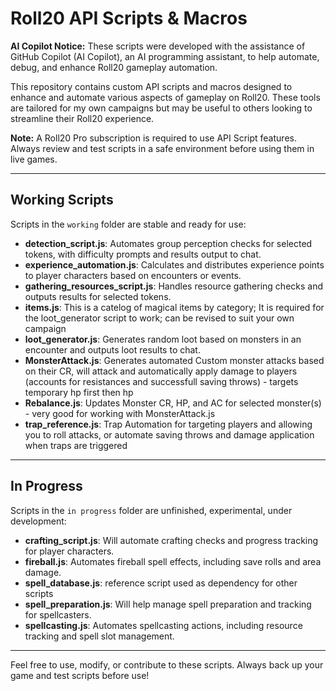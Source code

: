 
# Roll20 API Scripts & Macros

**AI Copilot Notice:**
These scripts were developed with the assistance of GitHub Copilot (AI Copilot), an AI programming assistant, to help automate, debug, and enhance Roll20 gameplay automation.

This repository contains custom API scripts and macros designed to enhance and automate various aspects of gameplay on Roll20. These tools are tailored for my own campaigns but may be useful to others looking to streamline their Roll20 experience.

**Note:** A Roll20 Pro subscription is required to use API Script features. Always review and test scripts in a safe environment before using them in live games.

---

## Working Scripts

Scripts in the `working` folder are stable and ready for use:

- **detection_script.js**: Automates group perception checks for selected tokens, with difficulty prompts and results output to chat.
- **experience_automation.js**: Calculates and distributes experience points to player characters based on encounters or events.
- **gathering_resources_script.js**: Handles resource gathering checks and outputs results for selected tokens.
- **items.js**: This is a catelog of magical items by category; It is required for the loot_generator script to work; can be revised to suit your own campaign
- **loot_generator.js**: Generates random loot based on monsters in an encounter and outputs loot results to chat.
- **MonsterAttack.js**: Generates automated Custom monster attacks based on their CR, will attack and automatically apply damage to players (accounts for resistances and successfull saving throws) - targets temporary hp first then hp
- **Rebalance.js**: Updates Monster CR, HP, and AC for selected monster(s) - very good for working with MonsterAttack.js
- **trap_reference.js**: Trap Automation for targeting players and allowing you to roll attacks, or automate saving throws and damage application when traps are triggered

---

## In Progress

Scripts in the `in progress` folder are unfinished, experimental, under development:

- **crafting_script.js**: Will automate crafting checks and progress tracking for player characters.
- **fireball.js**: Automates fireball spell effects, including save rolls and area damage.
- **spell_database.js**: reference script used as dependency for other scripts
- **spell_preparation.js**: Will help manage spell preparation and tracking for spellcasters.
- **spellcasting.js**: Automates spellcasting actions, including resource tracking and spell slot management.

---

Feel free to use, modify, or contribute to these scripts. Always back up your game and test scripts before use!
